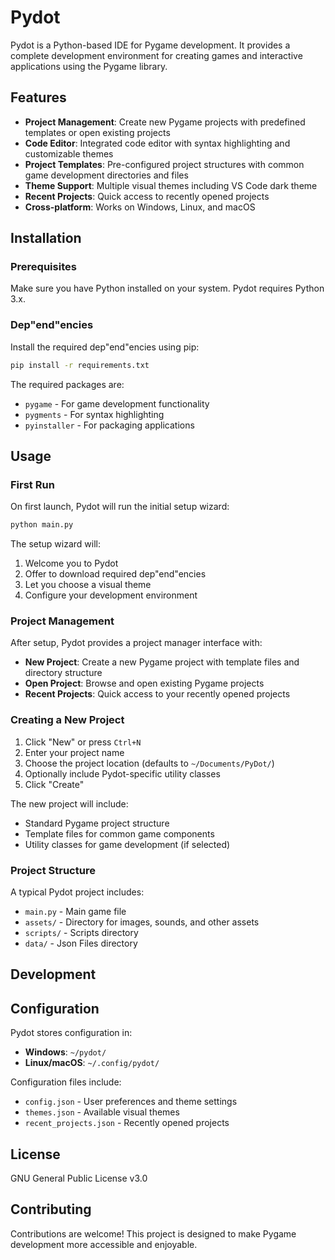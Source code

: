 # Pydot

Pydot is a Python-based IDE for Pygame development. It provides a complete development environment for creating games and interactive applications using the Pygame library.

## Features

- **Project Management**: Create new Pygame projects with predefined templates or open existing projects
- **Code Editor**: Integrated code editor with syntax highlighting and customizable themes
- **Project Templates**: Pre-configured project structures with common game development directories and files
- **Theme Support**: Multiple visual themes including VS Code dark theme
- **Recent Projects**: Quick access to recently opened projects
- **Cross-platform**: Works on Windows, Linux, and macOS

## Installation

### Prerequisites

Make sure you have Python installed on your system. Pydot requires Python 3.x.

### Dep"end"encies

Install the required dep"end"encies using pip:

```bash
pip install -r requirements.txt
```

The required packages are:
- `pygame` - For game development functionality
- `pygments` - For syntax highlighting
- `pyinstaller` - For packaging applications

## Usage

### First Run

On first launch, Pydot will run the initial setup wizard:

```bash
python main.py
```

The setup wizard will:
1. Welcome you to Pydot
2. Offer to download required dep"end"encies
3. Let you choose a visual theme
4. Configure your development environment

### Project Management

After setup, Pydot provides a project manager interface with:

- **New Project**: Create a new Pygame project with template files and directory structure
- **Open Project**: Browse and open existing Pygame projects
- **Recent Projects**: Quick access to your recently opened projects

### Creating a New Project

1. Click "New" or press `Ctrl+N`
2. Enter your project name
3. Choose the project location (defaults to `~/Documents/PyDot/`)
4. Optionally include Pydot-specific utility classes
5. Click "Create"

The new project will include:
- Standard Pygame project structure
- Template files for common game components
- Utility classes for game development (if selected)

### Project Structure

A typical Pydot project includes:
- `main.py` - Main game file
- `assets/` - Directory for images, sounds, and other assets
- `scripts/` - Scripts directory
- `data/` - Json Files directory

## Development

## Configuration

Pydot stores configuration in:
- **Windows**: `~/pydot/`
- **Linux/macOS**: `~/.config/pydot/`

Configuration files include:
- `config.json` - User preferences and theme settings
- `themes.json` - Available visual themes
- `recent_projects.json` - Recently opened projects

## License

GNU General Public License v3.0

## Contributing

Contributions are welcome! This project is designed to make Pygame development more accessible and enjoyable.

